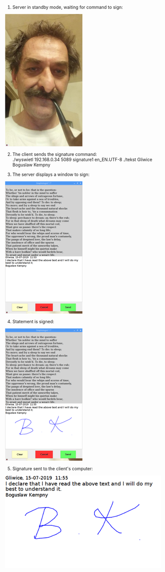 1. Server in standby mode, waiting for command to sign:

![Server is waiting ](/screenshots/standby.png?raw=true "Waiting")

2. The client sends the signature command:<br>
./wyswietl 192.168.0.34 5089 signature1 en_EN.UTF-8 ./tekst Gliwice Boguslaw Kempny

3. The server displays a window to sign:

![Server is waiting fo sign ](/screenshots/ready_to_sign.png?raw=true "signing")

4. Statement is signed:

![Signed ](/screenshots/signed.png?raw=true "signing")

5. Signature sent to the client's computer:<br>

![Signature](/screenshots/signature1.png?raw=true "signature")
